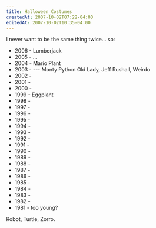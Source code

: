 ```yaml
---
title: Halloween_Costumes
createdAt: 2007-10-02T07:22-04:00
editedAt: 2007-10-02T10:35-04:00
---
```


I never want to be the same thing twice... so:

* 2006 - Lumberjack
* 2005 - ... 
* 2004 - Mario Plant
* 2003 -    --- Monty Python Old Lady, Jeff Rushall, Weirdo
* 2002 -
* 2001 -
* 2000 -
* 1999 - Eggplant
* 1998 -
* 1997 -
* 1996 -
* 1995 - 
* 1994 - 
* 1993 - 
* 1992 - 
* 1991 - 
* 1990 - 
* 1989 - 
* 1988 - 
* 1987 - 
* 1986 - 
* 1985 - 
* 1984 - 
* 1983 - 
* 1982 - 
* 1981 - too young?

Robot, Turtle, Zorro.

